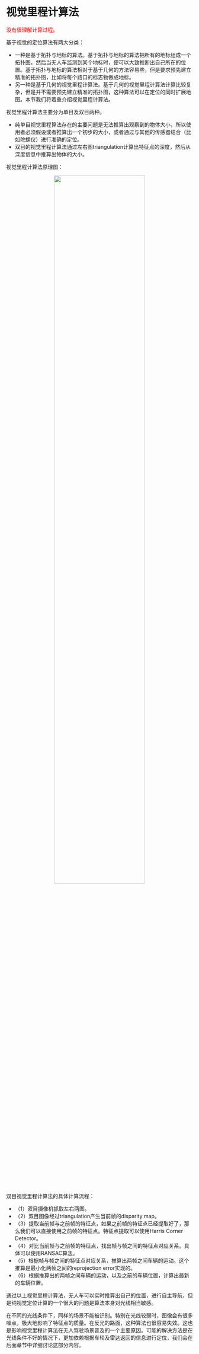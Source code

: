 # 视觉里程计算法

<span style="color:red;">没有很理解计算过程。</span>

基于视觉的定位算法有两大分类：

- 一种是基于拓扑与地标的算法。基于拓扑与地标的算法把所有的地标组成一个拓扑图，然后当无人车监测到某个地标时，便可以大致推断出自己所在的位置。基于拓扑与地标的算法相对于基于几何的方法容易些，但是要求预先建立精准的拓扑图，比如将每个路口的标志物做成地标。
- 另一种是基于几何的视觉里程计算法。基于几何的视觉里程计算法计算比较复杂，但是并不需要预先建立精准的拓扑图，这种算法可以在定位的同时扩展地图。本节我们将着重介绍视觉里程计算法。

视觉里程计算法主要分为单目及双目两种。

- 纯单目视觉里程算法存在的主要问题是无法推算出观察到的物体大小，所以使用者必须假设或者推算出一个初步的大小，或者通过与其他的传感器结合（比如陀螺仪）进行准确的定位。
- 双目的视觉里程计算法通过左右图triangulation计算出特征点的深度，然后从深度信息中推算出物体的大小。

视觉里程计算法原理图：

<p align="center">
    <img width="70%" height="70%" src="http://images.iterate.site/blog/image/20200208/wqzS24PaXGdO.png?imageslim">
</p>

双目视觉里程计算法的具体计算流程：


- （1）双目摄像机抓取左右两图。
- （2）双目图像经过triangulation产生当前帧的disparity map。
- （3）提取当前帧与之前帧的特征点，如果之前帧的特征点已经提取好了，那么我们可以直接使用之前帧的特征点。特征点提取可以使用Harris Corner Detector。
- （4）对比当前帧与之前帧的特征点，找出帧与帧之间的特征点对应关系。具体可以使用RANSAC算法。
- （5）根据帧与帧之间的特征点对应关系，推算出两帧之间车辆的运动。这个推算是最小化两帧之间的reprojection error实现的。
- （6）根据推算出的两帧之间车辆的运动，以及之前的车辆位置，计算出最新的车辆位置。

通过以上视觉里程计算法，无人车可以实时推算出自己的位置，进行自主导航，但是纯视觉定位计算的一个很大的问题是算法本身对光线相当敏感。

在不同的光线条件下，同样的场景不能被识别。特别在光线较弱时，图像会有很多噪点，极大地影响了特征点的质量。在反光的路面，这种算法也很容易失效。这也是影响视觉里程计算法在无人驾驶场景普及的一个主要原因。可能的解决方法是在光线条件不好的情况下，更加依赖根据车轮及雷达返回的信息进行定位，我们会在后面章节中详细讨论这部分内容。


